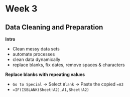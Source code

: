 # Week 3
## Data Cleaning and Preparation

**Intro**
* Clean messy data sets
* automate processes
* clean data dynamically
* replace blanks, fix dates, remove spaces & characters

**Replace blanks with repeating values**
* `Go to Special` -> Select `Blank` -> Paste the copied `=A3`
* `=IF(ISBLANK(Sheet!A2),A1,Sheet!A2)`
